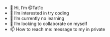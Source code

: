 - 👋 Hi, I’m @Tat1c
- 👀 I’m interested in try coding
- 🌱 I’m currently no learning 
- 💞️ I’m looking to collaborate on myself
- 📫 How to reach me: message to my in private

<!---
Tat1c/Tat1c is a ✨ special ✨ repository because its `README.md` (this file) appears on your GitHub profile.
You can click the Preview link to take a look at your changes.
--->
